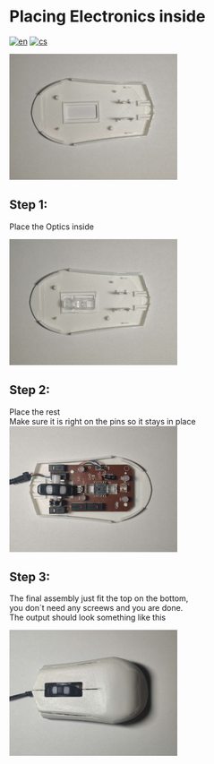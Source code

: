 # Placing Electronics inside
[![en](https://img.shields.io/badge/lang-en-blue)](Electronics.md)
[![cs](https://img.shields.io/badge/lang-cs-red)](Electronics.cs.md)

<img src="images/First.jpg" alt="alt text" width="300">

## Step 1:
Place the Optics inside

<img src="images/Second.jpg" alt="alt text" width="300">

## Step 2:
Place the rest  
Make sure it is right on the pins so it stays in place  
<img src="images/Third.jpg" alt="alt text" width="300">

## Step 3:
The final assembly just fit the top on the bottom,  
you don´t need any screews and you are done.  
The output should look something like this

<img src="images/Fourth.jpg" alt="alt text" width="300">
